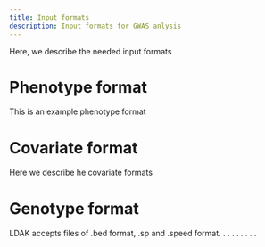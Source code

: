 ```yaml
---
title: Input formats
description: Input formats for GWAS anlysis
---
```


Here, we describe the needed input formats

# Phenotype format

This is an example phenotype format


# Covariate format

Here we describe he covariate formats


# Genotype format

LDAK accepts files of .bed format, .sp and .speed format.
.
.
.
.
.
.
.
.
